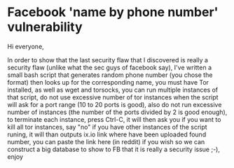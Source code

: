 # Facebook 'name by phone number' vulnerability

Hi everyone,

In order to show that the last security flaw that I discovered is really a security flaw (unlike what the sec guys of facebook say), I've written a small bash script that generates random phone number (you chose the format) then looks up for the corresponding name, you must have Tor installed, as well as wget and torsocks, you can run multiple instances of that script, do not use excessive number of tor instances when the script will ask for a port range (10 to 20 ports is good), also do not run excessive number of instances (the number of the ports divided by 2 is good enough), to terminate each instance, press Ctrl-C, it will then ask you if you want to kill all tor instances, say "no" if you have other instances of the script runing, it will than outputs ix.io link where have been uploaded found number, you can paste the link here (in reddit) if you wish so we can construct a big database to show to FB that it is really a security issue ;-), enjoy
